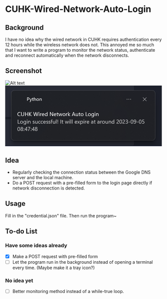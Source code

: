 # CUHK-Wired-Network-Auto-Login

## Background

I have no idea why the wired network in CUHK requires authentication every 12 hours while the wireless network does not. This annoyed me so much that I want to write a program to monitor the network status, authenticate and reconnect automatically when the network disconnects.

## Screenshot
![Alt text](/media/login_page.png)
![Alt text](/media/program_screenshot.png)

## Idea

- Regularly checking the connection status between the Google DNS server and the local machine.
- Do a POST request with a pre-filled form to the login page directly if network disconnection is detected.

## Usage

Fill in the "credential.json" file. Then run the program~

## To-do List

### Have some ideas already

- [x] Make a POST request with pre-filled form
- [ ] Let the program run in the background instead of opening a terminal every time. (Maybe make it a tray icon?)

### No idea yet

- [ ] Better monitoring method instead of a while-true loop.